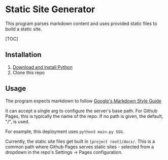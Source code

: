 # Static Site Generator

This program parses markdown content and uses provided static files to build a
static site.

[TOC]

## Installation

1. [Download and install Python](https://www.python.org/downloads/)
2. Clone this repo

## Usage

The program expects markdown to follow [Google's Markdown Style Guide](https://google.github.io/styleguide/docguide/style.html)

It can accept a single arg to configure the server's base path. For Github
Pages, this is typically the name of the repo. If no path is given, the
default, "/", is used.

For example, this deployment uses `python3 main.py SSG`.

Currently, the static site files get built in `[project root]/docs/`. This is a
common path where Github Pages serves static sites - selected from a dropdown
in the repo's Settings -> Pages configuration.
